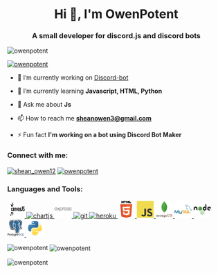<h1 align="center">Hi 👋, I'm OwenPotent</h1>
<h3 align="center">A small developer for discord.js and discord bots</h3>

<p align="left"> <img src="https://komarev.com/ghpvc/?username=owenpotent&label=Profile%20views&color=0e75b6&style=flat" alt="owenpotent" /> </p>

<p align="left"> <a href="https://github.com/ryo-ma/github-profile-trophy"><img src="https://github-profile-trophy.vercel.app/?username=owenpotent" alt="owenpotent" /></a> </p>

- 🔭 I’m currently working on [Discord-bot](https://github.com/OwenPotent/Discord-Bot)

- 🌱 I’m currently learning **Javascript, HTML, Python**

- 💬 Ask me about **Js**

- 📫 How to reach me **sheanowen3@gmail.com**

- ⚡ Fun fact **I'm working on a bot using Discord Bot Maker**

<h3 align="left">Connect with me:</h3>
<p align="left">
<a href="https://instagram.com/shean_owen12" target="blank"><img align="center" src="https://cdn.jsdelivr.net/npm/simple-icons@3.0.1/icons/instagram.svg" alt="shean_owen12" height="30" width="40" /></a>
<a href="https://www.youtube.com/c/owenpotent" target="blank"><img align="center" src="https://cdn.jsdelivr.net/npm/simple-icons@3.0.1/icons/youtube.svg" alt="owenpotent" height="30" width="40" /></a>
</p>

<h3 align="left">Languages and Tools:</h3>
<p align="left"> <a href="https://canvasjs.com" target="_blank"> <img src="https://raw.githubusercontent.com/Hardik0307/Hardik0307/master/assets/canvasjs-charts.svg" alt="canvasjs" width="40" height="40"/> </a> <a href="https://www.chartjs.org" target="_blank"> <img src="https://www.chartjs.org/media/logo-title.svg" alt="chartjs" width="40" height="40"/> </a> <a href="https://expressjs.com" target="_blank"> <img src="https://raw.githubusercontent.com/devicons/devicon/master/icons/express/express-original-wordmark.svg" alt="express" width="40" height="40"/> </a> <a href="https://git-scm.com/" target="_blank"> <img src="https://www.vectorlogo.zone/logos/git-scm/git-scm-icon.svg" alt="git" width="40" height="40"/> </a> <a href="https://heroku.com" target="_blank"> <img src="https://www.vectorlogo.zone/logos/heroku/heroku-icon.svg" alt="heroku" width="40" height="40"/> </a> <a href="https://www.w3.org/html/" target="_blank"> <img src="https://raw.githubusercontent.com/devicons/devicon/master/icons/html5/html5-original-wordmark.svg" alt="html5" width="40" height="40"/> </a> <a href="https://developer.mozilla.org/en-US/docs/Web/JavaScript" target="_blank"> <img src="https://raw.githubusercontent.com/devicons/devicon/master/icons/javascript/javascript-original.svg" alt="javascript" width="40" height="40"/> </a> <a href="https://www.mongodb.com/" target="_blank"> <img src="https://raw.githubusercontent.com/devicons/devicon/master/icons/mongodb/mongodb-original-wordmark.svg" alt="mongodb" width="40" height="40"/> </a> <a href="https://www.mysql.com/" target="_blank"> <img src="https://raw.githubusercontent.com/devicons/devicon/master/icons/mysql/mysql-original-wordmark.svg" alt="mysql" width="40" height="40"/> </a> <a href="https://nodejs.org" target="_blank"> <img src="https://raw.githubusercontent.com/devicons/devicon/master/icons/nodejs/nodejs-original-wordmark.svg" alt="nodejs" width="40" height="40"/> </a> <a href="https://www.postgresql.org" target="_blank"> <img src="https://raw.githubusercontent.com/devicons/devicon/master/icons/postgresql/postgresql-original-wordmark.svg" alt="postgresql" width="40" height="40"/> </a> <a href="https://www.python.org" target="_blank"> <img src="https://raw.githubusercontent.com/devicons/devicon/master/icons/python/python-original.svg" alt="python" width="40" height="40"/> </a> </p>

<p><img align="left" src="https://github-readme-stats.vercel.app/api/top-langs?username=owenpotent&show_icons=true&locale=en&layout=compact" alt="owenpotent" /></p>

<p>&nbsp;<img align="center" src="https://github-readme-stats.vercel.app/api?username=owenpotent&show_icons=true&locale=en" alt="owenpotent" /></p>

<p><img align="center" src="https://github-readme-streak-stats.herokuapp.com/?user=owenpotent&" alt="owenpotent" /></p>

